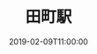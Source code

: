 ---
title: "田町駅"
engname: "Tamachi-eki, Tōkyō"
date: 2019-02-09T11:00:00
illustration: "svg/tamachieki.html"
bgcolour: "#e1dddc"
textcolour: "darktext"
url: /ekistampu/tamachieki/
moreinfo: false
---